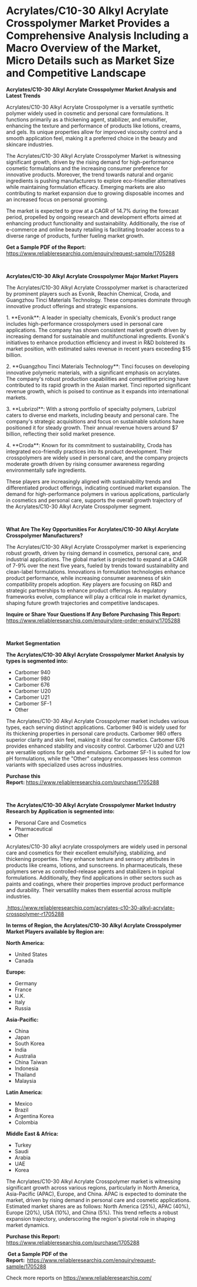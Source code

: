 <p><h1>Acrylates/C10-30 Alkyl Acrylate Crosspolymer Market Provides a Comprehensive Analysis Including a Macro Overview of the Market, Micro Details such as Market Size and Competitive Landscape</h1></p><p><strong>Acrylates/C10-30 Alkyl Acrylate Crosspolymer Market Analysis and Latest Trends</strong></p>
<p><p>Acrylates/C10-30 Alkyl Acrylate Crosspolymer is a versatile synthetic polymer widely used in cosmetic and personal care formulations. It functions primarily as a thickening agent, stabilizer, and emulsifier, enhancing the texture and performance of products like lotions, creams, and gels. Its unique properties allow for improved viscosity control and a smooth application feel, making it a preferred choice in the beauty and skincare industries.</p><p>The Acrylates/C10-30 Alkyl Acrylate Crosspolymer Market is witnessing significant growth, driven by the rising demand for high-performance cosmetic formulations and the increasing consumer preference for innovative products. Moreover, the trend towards natural and organic ingredients is pushing manufacturers to explore eco-friendlier alternatives while maintaining formulation efficacy. Emerging markets are also contributing to market expansion due to growing disposable incomes and an increased focus on personal grooming.</p><p>The market is expected to grow at a CAGR of 14.7% during the forecast period, propelled by ongoing research and development efforts aimed at enhancing product functionality and sustainability. Additionally, the rise of e-commerce and online beauty retailing is facilitating broader access to a diverse range of products, further fueling market growth.</p></p>
<p><strong>Get a Sample PDF of the Report:&nbsp;</strong> <a href="https://www.reliableresearchiq.com/enquiry/request-sample/1705288?utm_campaign=3053&utm_medium=2&utm_source=Github&utm_content=ia&utm_term=27032025&utm_id=acrylatesc10-30-alkyl-acrylate-crosspolymer">https://www.reliableresearchiq.com/enquiry/request-sample/1705288</a></p>
<p>&nbsp;</p>
<p><strong>Acrylates/C10-30 Alkyl Acrylate Crosspolymer Major Market Players</strong></p>
<p><p>The Acrylates/C10-30 Alkyl Acrylate Crosspolymer market is characterized by prominent players such as Evonik, Reachin Chemical, Croda, and Guangzhou Tinci Materials Technology. These companies dominate through innovative product offerings and strategic expansions.</p><p>1. **Evonik**: A leader in specialty chemicals, Evonik's product range includes high-performance crosspolymers used in personal care applications. The company has shown consistent market growth driven by increasing demand for sustainable and multifunctional ingredients. Evonik's initiatives to enhance production efficiency and invest in R&D bolstered its market position, with estimated sales revenue in recent years exceeding $15 billion.</p><p>2. **Guangzhou Tinci Materials Technology**: Tinci focuses on developing innovative polymeric materials, with a significant emphasis on acrylates. The company's robust production capabilities and competitive pricing have contributed to its rapid growth in the Asian market. Tinci reported significant revenue growth, which is poised to continue as it expands into international markets.</p><p>3. **Lubrizol**: With a strong portfolio of specialty polymers, Lubrizol caters to diverse end markets, including beauty and personal care. The company's strategic acquisitions and focus on sustainable solutions have positioned it for steady growth. Their annual revenue hovers around $7 billion, reflecting their solid market presence.</p><p>4. **Croda**: Known for its commitment to sustainability, Croda has integrated eco-friendly practices into its product development. Their crosspolymers are widely used in personal care, and the company projects moderate growth driven by rising consumer awareness regarding environmentally safe ingredients.</p><p>These players are increasingly aligned with sustainability trends and differentiated product offerings, indicating continued market expansion. The demand for high-performance polymers in various applications, particularly in cosmetics and personal care, supports the overall growth trajectory of the Acrylates/C10-30 Alkyl Acrylate Crosspolymer segment.</p></p>
<p>&nbsp;</p>
<p><strong>What Are The Key Opportunities For Acrylates/C10-30 Alkyl Acrylate Crosspolymer Manufacturers?</strong></p>
<p><p>The Acrylates/C10-30 Alkyl Acrylate Crosspolymer market is experiencing robust growth, driven by rising demand in cosmetics, personal care, and industrial applications. The global market is projected to expand at a CAGR of 7-9% over the next five years, fueled by trends toward sustainability and clean-label formulations. Innovations in formulation technologies enhance product performance, while increasing consumer awareness of skin compatibility propels adoption. Key players are focusing on R&D and strategic partnerships to enhance product offerings. As regulatory frameworks evolve, compliance will play a critical role in market dynamics, shaping future growth trajectories and competitive landscapes.</p></p>
<p><strong>Inquire or Share Your Questions If Any Before Purchasing This Report:</strong> <a href="https://www.reliableresearchiq.com/enquiry/pre-order-enquiry/1705288?utm_campaign=3053&utm_medium=2&utm_source=Github&utm_content=ia&utm_term=27032025&utm_id=acrylatesc10-30-alkyl-acrylate-crosspolymer">https://www.reliableresearchiq.com/enquiry/pre-order-enquiry/1705288</a></p>
<p>&nbsp;</p>
<p><strong>Market Segmentation</strong></p>
<p><strong>The Acrylates/C10-30 Alkyl Acrylate Crosspolymer Market Analysis by types is segmented into:</strong></p>
<p><ul><li>Carbomer 940</li><li>Carbomer 980</li><li>Carbomer 676</li><li>Carbomer U20</li><li>Carbomer U21</li><li>Carbomer SF-1</li><li>Other</li></ul></p>
<p><p>The Acrylates/C10-30 Alkyl Acrylate Crosspolymer market includes various types, each serving distinct applications. Carbomer 940 is widely used for its thickening properties in personal care products. Carbomer 980 offers superior clarity and skin feel, making it ideal for cosmetics. Carbomer 676 provides enhanced stability and viscosity control. Carbomer U20 and U21 are versatile options for gels and emulsions. Carbomer SF-1 is suited for low pH formulations, while the "Other" category encompasses less common variants with specialized uses across industries.</p></p>
<p><strong>Purchase this Report:&nbsp;</strong><a href="https://www.reliableresearchiq.com/purchase/1705288?utm_campaign=3053&utm_medium=2&utm_source=Github&utm_content=ia&utm_term=27032025&utm_id=acrylatesc10-30-alkyl-acrylate-crosspolymer">https://www.reliableresearchiq.com/purchase/1705288</a></p>
<p>&nbsp;</p>
<p><strong>The Acrylates/C10-30 Alkyl Acrylate Crosspolymer Market Industry Research by Application is segmented into:</strong></p>
<p><ul><li>Personal Care and Cosmetics</li><li>Pharmaceutical</li><li>Other</li></ul></p>
<p><p>Acrylates/C10-30 alkyl acrylate crosspolymers are widely used in personal care and cosmetics for their excellent emulsifying, stabilizing, and thickening properties. They enhance texture and sensory attributes in products like creams, lotions, and sunscreens. In pharmaceuticals, these polymers serve as controlled-release agents and stabilizers in topical formulations. Additionally, they find applications in other sectors such as paints and coatings, where their properties improve product performance and durability. Their versatility makes them essential across multiple industries.</p></p>
<p><a href="https://www.reliableresearchiq.com/acrylates-c10-30-alkyl-acrylate-crosspolymer-r1705288?utm_campaign=3053&utm_medium=2&utm_source=Github&utm_content=ia&utm_term=27032025&utm_id=acrylatesc10-30-alkyl-acrylate-crosspolymer">&nbsp;https://www.reliableresearchiq.com/acrylates-c10-30-alkyl-acrylate-crosspolymer-r1705288</a></p>
<p><strong>In terms of Region, the Acrylates/C10-30 Alkyl Acrylate Crosspolymer Market Players available by Region are:</strong></p>
<p>
    <p> <strong> North America: </strong>
        <ul>
            <li>United States</li>
            <li>Canada</li>
        </ul>
        </p> 
    <p> <strong> Europe: </strong>
        <ul>
            <li>Germany</li>
            <li>France</li>
            <li>U.K.</li>
            <li>Italy</li>
            <li>Russia</li>
        </ul>
        </p> 
    <p> <strong> Asia-Pacific: </strong>
        <ul>
            <li>China</li>
            <li>Japan</li>
            <li>South Korea</li>
            <li>India</li>
            <li>Australia</li>
            <li>China Taiwan</li>
            <li>Indonesia</li>
            <li>Thailand</li>
            <li>Malaysia</li>
        </ul>
        </p> 
    <p> <strong> Latin America: </strong>
        <ul>
            <li>Mexico</li>
            <li>Brazil</li>
            <li>Argentina Korea</li>
            <li>Colombia</li>
        </ul>
        </p> 
    <p> <strong> Middle East & Africa: </strong>
        <ul>
            <li>Turkey</li>
            <li>Saudi</li>
            <li>Arabia</li>
            <li>UAE</li>
            <li>Korea</li>
        </ul>
    </p>
    </p>
<p><p>The Acrylates/C10-30 Alkyl Acrylate Crosspolymer market is witnessing significant growth across various regions, particularly in North America, Asia-Pacific (APAC), Europe, and China. APAC is expected to dominate the market, driven by rising demand in personal care and cosmetic applications. Estimated market shares are as follows: North America (25%), APAC (40%), Europe (20%), USA (10%), and China (5%). This trend reflects a robust expansion trajectory, underscoring the region's pivotal role in shaping market dynamics.</p></p>
<p><strong>Purchase this Report: </strong><a href="https://www.reliableresearchiq.com/purchase/1705288?utm_campaign=3053&utm_medium=2&utm_source=Github&utm_content=ia&utm_term=27032025&utm_id=acrylatesc10-30-alkyl-acrylate-crosspolymer">https://www.reliableresearchiq.com/purchase/1705288</a></p>
<p>&nbsp;<strong>Get a Sample PDF of the Report:&nbsp;&nbsp;</strong><a href="https://www.reliableresearchiq.com/enquiry/request-sample/1705288?utm_campaign=3053&utm_medium=2&utm_source=Github&utm_content=ia&utm_term=27032025&utm_id=acrylatesc10-30-alkyl-acrylate-crosspolymer">https://www.reliableresearchiq.com/enquiry/request-sample/1705288</a></p>
<p><strong></strong></p>
<p>Check more reports on <a href="https://www.reliableresearchiq.com/?utm_campaign=3053&utm_medium=2&utm_source=Github&utm_content=ia&utm_term=27032025&utm_id=acrylatesc10-30-alkyl-acrylate-crosspolymer">https://www.reliableresearchiq.com/</a></p>